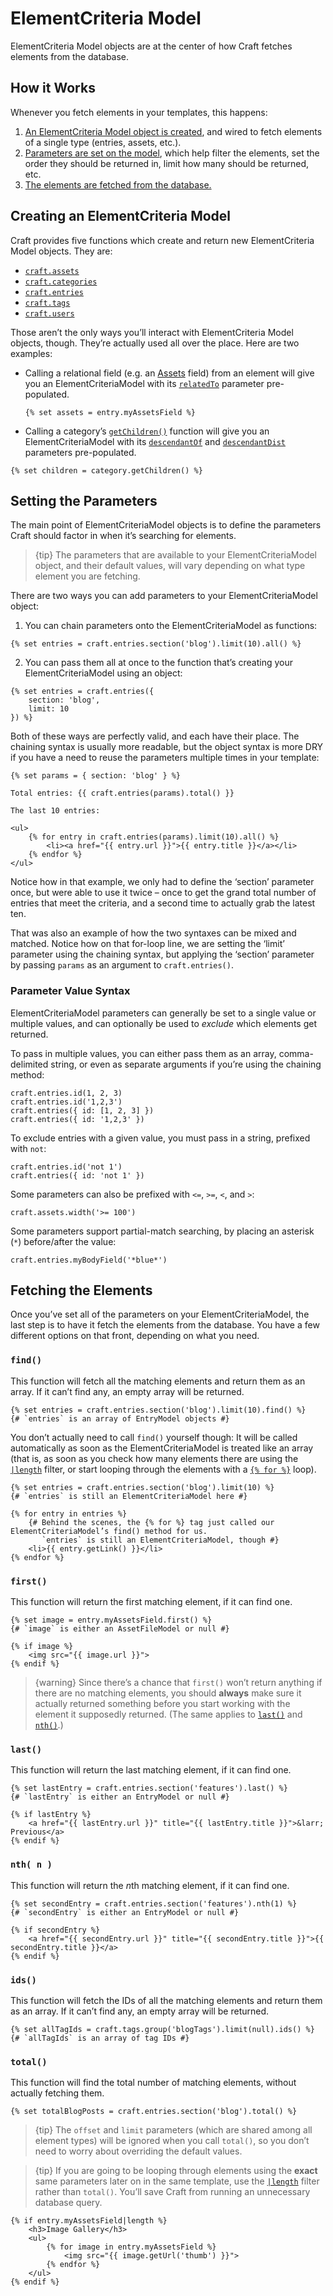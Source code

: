 ElementCriteria Model
===================

ElementCriteria Model objects are at the center of how Craft fetches elements from the database.

## How it Works

Whenever you fetch elements in your templates, this happens:

1. [An ElementCriteria Model object is created](#creating-an-elementCriteriaModel), and wired to fetch elements of a single type (entries, assets, etc.).
2. [Parameters are set on the model](#setting-the-parameters), which help filter the elements, set the order they should be returned in, limit how many should be returned, etc.
3. [The elements are fetched from the database.](#fetching-the-elements)

## Creating an ElementCriteria Model

Craft provides five functions which create and return new ElementCriteria Model objects. They are:

- [`craft.assets`](/en/templating/querying-elements/craft-assets.md)
- [`craft.categories`](/en/templating/querying-elements/craft-categories.md)
- [`craft.entries`](/en/templating/querying-elements/craft-entries.md)
- [`craft.tags`](/en/templating/querying-elements/craft-tags.md)
- [`craft.users`](/en/templating/querying-elements/craft-users.md)

Those aren’t the only ways you’ll interact with ElementCriteria Model objects, though. They’re actually used all over the place. Here are two examples:

* Calling a relational field (e.g. an [Assets](/en/assets-fields.md) field) from an element will give you an ElementCriteriaModel with its [`relatedTo`](/en/relations.md#the-relatedTo-param) parameter pre-populated.

    ```twig
    {% set assets = entry.myAssetsField %}
    ```

* Calling a category’s [`getChildren()`](categorymodel.md#getChildren) function will give you an ElementCriteriaModel with its [`descendantOf`](/en/templating/querying-elements/craft-categories.md#descendantOf) and [`descendantDist`](/en/templating/querying-elements/craft-categories.md#descendantDist) parameters pre-populated.

```twig
{% set children = category.getChildren() %}
```

## Setting the Parameters

The main point of ElementCriteriaModel objects is to define the parameters Craft should factor in when it’s searching for elements.

> {tip} The parameters that are available to your ElementCriteriaModel object, and their default values, will vary depending on what type element you are fetching.

There are two ways you can add parameters to your ElementCriteriaModel object:

1. You can chain parameters onto the ElementCriteriaModel as functions:

```twig
{% set entries = craft.entries.section('blog').limit(10).all() %}
```

2. You can pass them all at once to the function that’s creating your ElementCriteriaModel using an object:

```twig
{% set entries = craft.entries({
    section: 'blog',
    limit: 10
}) %}
```

Both of these ways are perfectly valid, and each have their place. The chaining syntax is usually more readable, but the object syntax is more DRY if you have a need to reuse the parameters multiple times in your template:

```twig
{% set params = { section: 'blog' } %}

Total entries: {{ craft.entries(params).total() }}

The last 10 entries:

<ul>
    {% for entry in craft.entries(params).limit(10).all() %}
        <li><a href="{{ entry.url }}">{{ entry.title }}</a></li>
    {% endfor %}
</ul>
```

Notice how in that example, we only had to define the ‘section’ parameter once, but were able to use it twice – once to get the grand total number of entries that meet the criteria, and a second time to actually grab the latest ten.

That was also an example of how the two syntaxes can be mixed and matched. Notice how on that for-loop line, we are setting the ‘limit’ parameter using the chaining syntax, but applying the ‘section’ parameter by passing `params` as an argument to `craft.entries()`.

### Parameter Value Syntax

ElementCriteriaModel parameters can generally be set to a single value or multiple values, and can optionally be used to *exclude* which elements get returned.

To pass in multiple values, you can either pass them as an array, comma-delimited string, or even as separate arguments if you’re using the chaining method:

    craft.entries.id(1, 2, 3)
    craft.entries.id('1,2,3')
    craft.entries({ id: [1, 2, 3] })
    craft.entries({ id: '1,2,3' })

To exclude entries with a given value, you must pass in a string, prefixed with `not`:

    craft.entries.id('not 1')
    craft.entries({ id: 'not 1' })

Some parameters can also be prefixed with `<=`, `>=`, `<`, and `>`:

    craft.assets.width('>= 100')

Some parameters support partial-match searching, by placing an asterisk (`*`) before/after the value:

    craft.entries.myBodyField('*blue*')


## Fetching the Elements

Once you’ve set all of the parameters on your ElementCriteriaModel, the last step is to have it fetch the elements from the database. You have a few different options on that front, depending on what you need.

### `find()`

This function will fetch all the matching elements and return them as an array. If it can’t find any, an empty array will be returned.

```twig
{% set entries = craft.entries.section('blog').limit(10).find() %}
{# `entries` is an array of EntryModel objects #}
```

You don’t actually need to call `find()` yourself though: It will be called automatically as soon as the ElementCriteriaModel is treated like an array (that is, as soon as you check how many elements there are using the [`|length`](http://twig.sensiolabs.org/doc/filters/length.html) filter, or start looping through the elements with a [`{% for %}`](http://twig.sensiolabs.org/doc/tags/for.html) loop).

```twig
{% set entries = craft.entries.section('blog').limit(10) %}
{# `entries` is still an ElementCriteriaModel here #}

{% for entry in entries %}
    {# Behind the scenes, the {% for %} tag just called our ElementCriteriaModel’s find() method for us.
       `entries` is still an ElementCriteriaModel, though #}
    <li>{{ entry.getLink() }}</li>
{% endfor %}
```

### `first()`

This function will return the first matching element, if it can find one.

```twig
{% set image = entry.myAssetsField.first() %}
{# `image` is either an AssetFileModel or null #}

{% if image %}
    <img src="{{ image.url }}">
{% endif %}
```

> {warning} Since there’s a chance that `first()` won’t return anything if there are no matching elements, you should **always** make sure it actually returned something before you start working with the element it supposedly returned. (The same applies to [`last()`](#last) and [`nth()`](#nth).)

### `last()`

This function will return the last matching element, if it can find one.

```twig
{% set lastEntry = craft.entries.section('features').last() %}
{# `lastEntry` is either an EntryModel or null #}

{% if lastEntry %}
    <a href="{{ lastEntry.url }}" title="{{ lastEntry.title }}">&larr; Previous</a>
{% endif %}
```

### `nth( n )`

This function will return the *n*th matching element, if it can find one.

```twig
{% set secondEntry = craft.entries.section('features').nth(1) %}
{# `secondEntry` is either an EntryModel or null #}

{% if secondEntry %}
    <a href="{{ secondEntry.url }}" title="{{ secondEntry.title }}">{{ secondEntry.title }}</a>
{% endif %}
```


### `ids()`

This function will fetch the IDs of all the matching elements and return them as an array. If it can’t find any, an empty array will be returned.

```twig
{% set allTagIds = craft.tags.group('blogTags').limit(null).ids() %}
{# `allTagIds` is an array of tag IDs #}
```

### `total()`

This function will find the total number of matching elements, without actually fetching them.

```twig
{% set totalBlogPosts = craft.entries.section('blog').total() %}
```

> {tip} The `offset` and `limit` parameters (which are shared among all element types) will be ignored when you call `total()`, so you don’t need to worry about overriding the default values.

> {tip} If you are going to be looping through elements using the **exact** same parameters later on in the same template, use the [`|length`](http://twig.sensiolabs.org/doc/filters/length.html) filter rather than `total()`. You’ll save Craft from running an unnecessary database query.
        
```twig
{% if entry.myAssetsField|length %}
    <h3>Image Gallery</h3>
    <ul>
        {% for image in entry.myAssetsField %}
            <img src="{{ image.getUrl('thumb') }}">
        {% endfor %}
    </ul>
{% endif %}
```